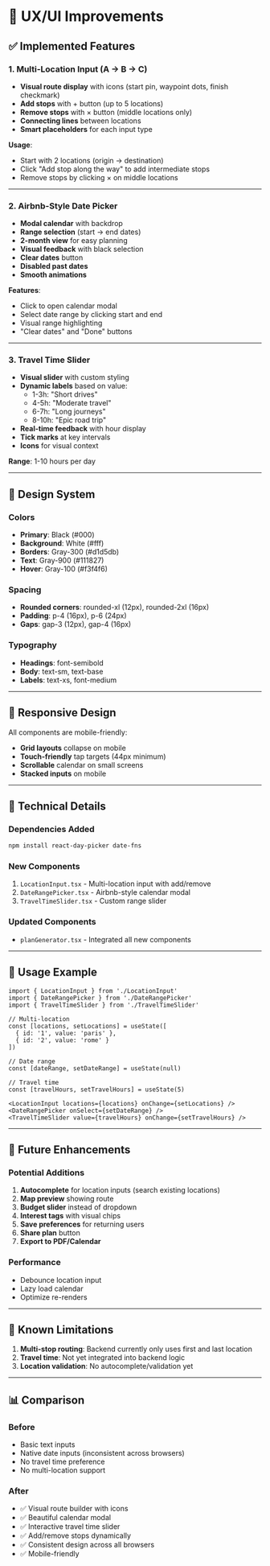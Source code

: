 # 🎨 UX/UI Improvements

## ✅ Implemented Features

### 1. Multi-Location Input (A → B → C)
- **Visual route display** with icons (start pin, waypoint dots, finish checkmark)
- **Add stops** with + button (up to 5 locations)
- **Remove stops** with × button (middle locations only)
- **Connecting lines** between locations
- **Smart placeholders** for each input type

**Usage**:
- Start with 2 locations (origin → destination)
- Click "Add stop along the way" to add intermediate stops
- Remove stops by clicking × on middle locations

---

### 2. Airbnb-Style Date Picker
- **Modal calendar** with backdrop
- **Range selection** (start → end dates)
- **2-month view** for easy planning
- **Visual feedback** with black selection
- **Clear dates** button
- **Disabled past dates**
- **Smooth animations**

**Features**:
- Click to open calendar modal
- Select date range by clicking start and end
- Visual range highlighting
- "Clear dates" and "Done" buttons

---

### 3. Travel Time Slider
- **Visual slider** with custom styling
- **Dynamic labels** based on value:
  - 1-3h: "Short drives"
  - 4-5h: "Moderate travel"
  - 6-7h: "Long journeys"
  - 8-10h: "Epic road trip"
- **Real-time feedback** with hour display
- **Tick marks** at key intervals
- **Icons** for visual context

**Range**: 1-10 hours per day

---

## 🎨 Design System

### Colors
- **Primary**: Black (#000)
- **Background**: White (#fff)
- **Borders**: Gray-300 (#d1d5db)
- **Text**: Gray-900 (#111827)
- **Hover**: Gray-100 (#f3f4f6)

### Spacing
- **Rounded corners**: rounded-xl (12px), rounded-2xl (16px)
- **Padding**: p-4 (16px), p-6 (24px)
- **Gaps**: gap-3 (12px), gap-4 (16px)

### Typography
- **Headings**: font-semibold
- **Body**: text-sm, text-base
- **Labels**: text-xs, font-medium

---

## 📱 Responsive Design

All components are mobile-friendly:
- **Grid layouts** collapse on mobile
- **Touch-friendly** tap targets (44px minimum)
- **Scrollable** calendar on small screens
- **Stacked inputs** on mobile

---

## 🔧 Technical Details

### Dependencies Added
```bash
npm install react-day-picker date-fns
```

### New Components
1. `LocationInput.tsx` - Multi-location input with add/remove
2. `DateRangePicker.tsx` - Airbnb-style calendar modal
3. `TravelTimeSlider.tsx` - Custom range slider

### Updated Components
- `planGenerator.tsx` - Integrated all new components

---

## 🚀 Usage Example

```tsx
import { LocationInput } from './LocationInput'
import { DateRangePicker } from './DateRangePicker'
import { TravelTimeSlider } from './TravelTimeSlider'

// Multi-location
const [locations, setLocations] = useState([
  { id: '1', value: 'paris' },
  { id: '2', value: 'rome' }
])

// Date range
const [dateRange, setDateRange] = useState(null)

// Travel time
const [travelHours, setTravelHours] = useState(5)

<LocationInput locations={locations} onChange={setLocations} />
<DateRangePicker onSelect={setDateRange} />
<TravelTimeSlider value={travelHours} onChange={setTravelHours} />
```

---

## 🎯 Future Enhancements

### Potential Additions
1. **Autocomplete** for location inputs (search existing locations)
2. **Map preview** showing route
3. **Budget slider** instead of dropdown
4. **Interest tags** with visual chips
5. **Save preferences** for returning users
6. **Share plan** button
7. **Export to PDF/Calendar**

### Performance
- Debounce location input
- Lazy load calendar
- Optimize re-renders

---

## 🐛 Known Limitations

1. **Multi-stop routing**: Backend currently only uses first and last location
2. **Travel time**: Not yet integrated into backend logic
3. **Location validation**: No autocomplete/validation yet

---

## 📊 Comparison

### Before
- Basic text inputs
- Native date inputs (inconsistent across browsers)
- No travel time preference
- No multi-location support

### After
- ✅ Visual route builder with icons
- ✅ Beautiful calendar modal
- ✅ Interactive travel time slider
- ✅ Add/remove stops dynamically
- ✅ Consistent design across all browsers
- ✅ Mobile-friendly

